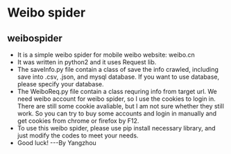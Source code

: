 # Weibo spider
## weibospider
- It is a simple weibo spider for mobile weibo website: weibo.cn
- It was written in python2 and it uses Request lib.
- The saveInfo.py file contain a class of save the info crawled, including save into .csv, .json, and mysql database. If you want to use database, please specify your database.
- The WeiboReq.py file contain a class requring info from target url. We need weibo account for weibo spider, so I use the cookies to login in. There are still some cookie avaliable, but I am not sure whether they still work. So you can try to buy some accounts and login in manually and get cookies from chrome or firefox by F12.
- To use this weibo spider, please use pip install necessary library, and just modify the codes to meet your needs.
- Good luck! ---By Yangzhou

